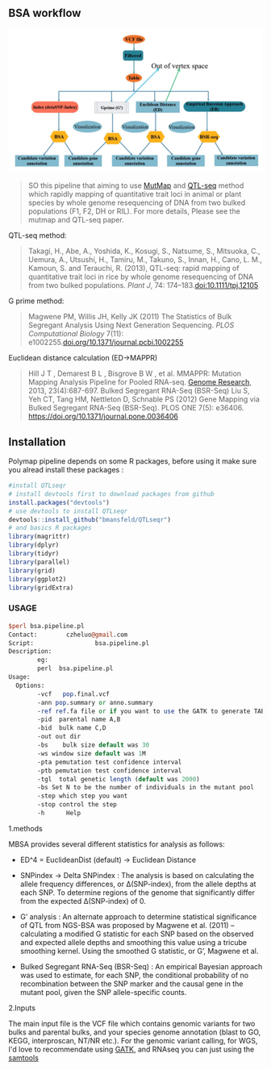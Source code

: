 
<!-- README.md is generated from README.Rmd. Please edit that file -->
## BSA workflow

![BSA Schematic](pipeline.jpg "BSA Schematic")

>SO this pipeline that aiming to use [MutMap](https://www.nature.com/articles/nbt.2095) and [QTL-seq](https://onlinelibrary.wiley.com/doi/full/10.1111/tpj.12105) method which rapidly mapping of quantitative trait loci in animal or plant species by whole genome resequencing of DNA from two bulked populations (F1, F2, DH or RIL). For more details, Please see the mutmap and QTL-seq paper. 

QTL-seq method:
> Takagi, H., Abe, A., Yoshida, K., Kosugi, S., Natsume, S., Mitsuoka, C., Uemura, A., Utsushi, H., Tamiru, M., Takuno, S., Innan, H., Cano, L. M., Kamoun, S. and Terauchi, R. (2013), QTL-seq: rapid mapping of quantitative trait loci in rice by whole genome resequencing of DNA from two bulked populations. *Plant J*, 74: 174–183.[doi:10.1111/tpj.12105](https://onlinelibrary.wiley.com/doi/full/10.1111/tpj.12105)

G prime method:

> Magwene PM, Willis JH, Kelly JK (2011) The Statistics of Bulk Segregant Analysis Using Next Generation Sequencing. *PLOS Computational Biology* 7(11): e1002255.[doi.org/10.1371/journal.pcbi.1002255](http://journals.plos.org/ploscompbiol/article?id=10.1371/journal.pcbi.1002255)

Euclidean distance calculation (ED->MAPPR)
>Hill J T , Demarest B L , Bisgrove B W , et al. MMAPPR: Mutation Mapping Analysis Pipeline for Pooled RNA-seq. [Genome Research](https://genome.cshlp.org/content/23/4/687.long), 2013, 23(4):687-697.
Bulked Segregant RNA-Seq (BSR-Seq)
> Liu S, Yeh CT, Tang HM, Nettleton D, Schnable PS (2012) Gene Mapping via Bulked Segregant RNA-Seq (BSR-Seq). PLOS ONE 7(5): e36406. https://doi.org/10.1371/journal.pone.0036406


## Installation 
Polymap pipeline depends on some R packages, before using it make sure you alread install these packages :

<!-- install packages -->


``` r
#install QTLseqr
# install devtools first to download packages from github
install.packages("devtools")
# use devtools to install QTLseqr
devtools::install_github("bmansfeld/QTLseqr")
# and basics R packages
library(magrittr)
library(dplyr)
library(tidyr)
library(parallel)
library(grid)
library(ggplot2)
library(gridExtra)
```
### USAGE

```perl
$perl bsa.pipeline.pl
Contact:        czheluo@gmail.com
Script:                 bsa.pipeline.pl
Description:
        eg:
        perl  bsa.pipeline.pl
Usage:
  Options:
        -vcf   pop.final.vcf
        -ann pop.summary or anno.summary
        -ref ref.fa file or if you want to use the GATK to generate TABLE (default is NO)
        -pid  parental name A,B
        -bid  bulk name C,D
        -out out dir
        -bs    bulk size default was 30
        -ws window size default was 1M
        -pta pemutation test confidence interval
        -ptb pemutation test confidence interval
        -tgl  total genetic length (default was 2000)
        -bs Set N to be the number of individuals in the mutant pool
        -step which step you want
        -stop control the step
        -h      Help
```
1.methods

MBSA provides several different statistics for analysis as follows:
* ED^4 = EuclideanDist (default) -> Euclidean Distance
* SNPindex -> Delta SNPindex :
The analysis is based on calculating
the allele frequency differences, or ∆(SNP-index), from the allele depths at each SNP. To determine regions
of the genome that significantly differ from the expected ∆(SNP-index) of 0.

* G’ analysis :
An alternate approach to determine statistical significance of QTL from NGS-BSA was proposed by Magwene et al. (2011) – calculating a modified G statistic for each SNP based on the observed and expected allele
depths and smoothing this value using a tricube smoothing kernel. Using the smoothed G statistic, or G’, Magwene et al.
* Bulked Segregant RNA-Seq (BSR-Seq) : 
An empirical Bayesian approach was used to estimate, for each SNP, the conditional probability of no recombination between the SNP marker and the causal gene in the mutant pool, given the SNP allele-specific counts.

2.Inputs

The main input file is the VCF file which contains genomic variants for  two bulks and parental bulks, and your species genome annotation (blast to GO, KEGG, interproscan, NT/NR etc.). For the genomic variant calling, for WGS, I'd love to recommendate using [GATK](https://software.broadinstitute.org/gatk/), and RNAseq you can just using the [samtools](http://samtools.sourceforge.net/)

